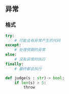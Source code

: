 <!--
 * @Description: 
 * @Version: 
 * @Autor: DaLao
 * @Email: dalao_li@163.com
 * @QQ: 1061299112
 * @Date: 2021-01-25 22:06:50
 * @LastEditors: DaLao
 * @LastEditTime: 2022-03-18 22:24:40
-->

## 异常

### 格式

```py
try:
    # 可能会有异常产生的代码
except:
    # 处理预期的异常
else:
    # 没有异常时执行
finally:
    # 最终都会执行
```

```py
def judge(s : str)-> bool:
    if len(s) > 5:
        throw 

```